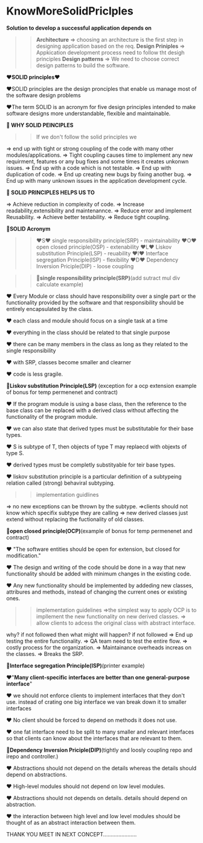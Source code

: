 # KnowMoreSolidPriclples


**Solution to develop a successful application depends on**

>> **Architecture** => choosing an architecture is the first step in designing application based on the req.
>> **Design Priniples** => Appkication development process need to follow tht desigh principles
>>**Design patterns** => We need to choose correct design patterns to build the software.


❤️**SOLID principles**❤️

❤️SOLID principles are the design pronciples that enable us manage most of the software design problems

❤️The term SOLID is an acronym for five design principles intended to make software designs more understandable, flexible and maintainable.


**🌟 WHY SOLID PEINCIPLES**

>>If we don't follow the solid principles we 

=> end up with tight or strong coupling of the code with many other modules/applications.
=> Tight coupling causes time to implement any new requirment, features or any bug fixes and some times it creates unkonwn issues.
=> End up with a code which is not testable.
=> End up with duplication of code.
=> End up creating new bugs by fixing another bug.
=> End up with many unknown issues in the application development cycle.


**🌟 SOLID PRINCIPLES HELPS US TO**

=> Achieve reduction in complexity of code.
=> Increase readability,extensibility and maintenannce.
=> Reduce error and implement Reusability.
=> Achieve better testability.
=> Reduce tight coupling.

**🌟SOLID Acronym**

>>❤️S❤️ single responsibility principle(SRP) - maintainability
>>❤️O❤️ open closed principle(OSP) - extenability
>>❤️L❤️ Liskov substitution Principle(LSP) - reuability
>>❤️I❤️ Interface segregation Principle(ISP) - flexibility
>>❤️D❤️ Dependency Inversion Priciple(DIP) - loose coupling


>>**🌟single responsibility principle(SRP)**(add sutract mul div calculate example)

❤️ Every Module or class should have responsibility over a single part or the functionality provided by the software and that responsibility should be entirely encapsulated by the class.

❤️ each class and module should focus on a single task at a time

❤️ everything in the class should be related to that single purpose 

❤️ there can be many members in the class as long as they related to the single responsibility

❤️ with SRP, classes become smaller and clearner

❤️ code is less gragile. 


**🌟Liskov substitution Principle(LSP)** (exception for a ocp extension example of bonus for temp permenenet and contract)


❤️ If the program module is using a base class, then the reference to the base class can be replaced with a derived class without affecting the functionality of the program module.

❤️ we can also state that derived types must be substitutable for their base types.

❤️ S is subtype of T, then objects of type T may replaecd with objexts of type S.

❤️ derived types must be completly substityable for teir base types.

❤️ liskov substitution principle is a particular definition of a subtypeing relation called (strong) behaviral subtyping.

>>implementation guidlines

=> no new exceptions can be thrown by the subtype.
=>clients should not know which specifix subtype they are calling
=> new derived classes just extend without replacing the fuctionality of old classes.






**🌟open closed principle(OCP)**(example of bonus for temp permenenet and contract)

❤️ "The software entities should be open for extension, but closed for modification."
  
❤️ The design and writing of the code should be done in a way that new functionality should be added with minimum changes in the existing code.

❤️ Any new functionality should be implemented by addeding new classes, attribures and methods, instead of changing the current ones or existing ones. 

>>implementation guidelines
=>the simplest way to apply OCP is to impllement the new functionality on new derived classes.
=> allow clients to adcess the original class with abstract interface.


why? if not followed then what might will happen?
if not followed
=> End up testing the entire functionality.
=> QA team need to test the entire flow.
=> costly process for the organization.
=> Maintainance overheads increas on the classes.
=> Breaks the SRP.



**🌟Interface segregation Principle(ISP)**(printer example)



❤️"**Many client-specific interfaces are better than one general-purpose interface**"

❤️ we should not enforce clients to implement interfaces that they don't use. instead of crating one big interface we van break down it to smaller interfaces

❤️ No client should be forced to depend on methods it does not use.

❤️ one fat interface need to be split to many smaller and relevant interfaces so that clients can know about the interfaces that are relevant to them.







**🌟Dependency Inversion Priciple(DIP)**(tightly and loosly coupling repo and irepo and controller.)



❤️ Abstractions should not depend on the details whereas the details should depend on abstractions.

❤️ High-level modules should not depend on low level modules.

❤️ Abstractions should not depends on details. details should depend on abstraction.

❤️ the interaction between high level and low level modules should be thought of as an abstract interaction between them.


THANK YOU MEET IN NEXT CONCEPT......................
